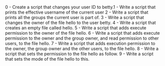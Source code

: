 0 - Create a script that changes your user ID to betty.1 - Write a script that prints the effective username of the current user 2 - Write a script that prints all the groups the current user is part of. 3 - Write a script that changes the owner of the file hello to the user betty. 4 - Write a script that creates an empty file called hello. 5 - Write a script that adds execute permission to the owner of the file hello. 6 - Write a script that adds execute permission to the owner and the group owner, and read permission to other users, to the file hello. 7 - Write a script that adds execution permission to the owner, the group owner and the other users, to the file hello. 8 - Write a script that sets the permission to the file hello as follow. 9 - Write a script that sets the mode of the file hello to this. 
